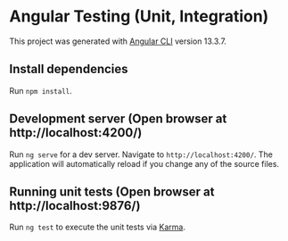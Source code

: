 # Angular Testing (Unit, Integration)

This project was generated with [Angular CLI](https://github.com/angular/angular-cli) version 13.3.7.

## Install dependencies

Run `npm install`.

## Development server (Open browser at http://localhost:4200/)

Run `ng serve` for a dev server. Navigate to `http://localhost:4200/`. The application will automatically reload if you change any of the source files.

## Running unit tests (Open browser at http://localhost:9876/)

Run `ng test` to execute the unit tests via [Karma](https://karma-runner.github.io).

